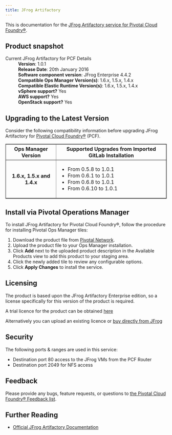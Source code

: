 ```yaml
---
title: JFrog Artifactory
---
```


This is documentation for the [JFrog Artifactory service for Pivotal Cloud Foundry&reg;](https://network.pivotal.io/products/p-jfrog-artifactory).

## Product snapshot

<dl>
<dt>Current JFrog Artifactory for PCF Details</dt>
<dd><strong>Version</strong>: 1.0.1 </dd>
<dd><strong>Release Date</strong>: 20th January 2016</dd>
<dd><strong>Software component version</strong>: JFrog Enterprise 4.4.2</dd>
<dd><strong>Compatible Ops Manager Version(s)</strong>: 1.6.x, 1.5.x, 1.4.x</dd>
<dd><strong>Compatible Elastic Runtime Version(s)</strong>: 1.6.x, 1.5.x, 1.4.x</dd>
<dd><strong>vSphere support?</strong> Yes</dd>
<dd><strong>AWS support?</strong> Yes</dd>
<dd><strong>OpenStack support?</strong> Yes</dd>
</dl>

## Upgrading to the Latest Version

Consider the following compatibility information before upgrading JFrog Artifactory for [Pivotal Cloud Foundry&reg;](https://network.pivotal.io/products/pivotal-cf) (PCF).

<table border="1" class="nice">
<tr>
  <th>Ops Manager Version</th>
  <th>Supported Upgrades from Imported GitLab Installation</th>
</tr>
<tr>
  <th>1.6.x, 1.5.x and 1.4.x</th>
  <td><ul>
      <li>From 0.5.8  to 1.0.1</li>
      <li>From 0.6.1  to 1.0.1</li>
      <li>From 0.6.8  to 1.0.1</li>
      <li>From 0.6.10 to 1.0.1</li>
    </ul>
  </td>
</tr>
</table>

## Install via Pivotal Operations Manager

To install JFrog Artifactory for Pivotal Cloud Foundry&reg;, follow the procedure for installing Pivotal Ops Manager tiles:

1. Download the product file from [Pivotal Network](https://network.pivotal.io/products/p-jfrog-artifactory).
1. Upload the product file to your Ops Manager installation.
1. Click **Add** next to the uploaded product description in the Available Products view to add this product to your staging area.
1. Click the newly added tile to review any configurable options.
1. Click **Apply Changes** to install the service.

## Licensing

The product is based upon the JFrog Artifactory Enterprise edition, so a license specifically for this version of the product is required. 

A trial licence for the product can be obtained [here](https://www.jfrog.com/artifactory/free-trial/)

Alternatively you can upload an existing licence or [buy directly from JFrog](https://www.jfrog.com/artifactory/buy-now/)

## Security
The following ports & ranges are used in this service:

* Destination port 80 access to the JFrog VMs from the PCF Router
* Destination port 2049 for NFS access

## Feedback

Please provide any bugs, feature requests, or questions to [the Pivotal Cloud Foundry&reg; Feedback list](mailto:pivotal-cf-feedback@pivotal.io).

## Further Reading

* [Official JFrog Artifactory Documentation](https://www.jfrog.com/confluence/display/RTF/Welcome+to+Artifactory)
